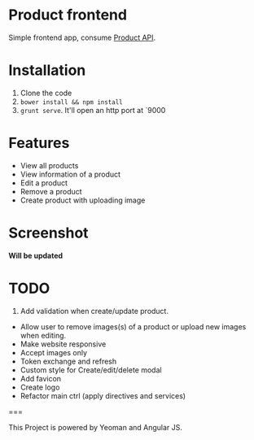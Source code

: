 # Product frontend

Simple frontend app, consume [Product API](https://github.com/duykhoa/product-api).

# Installation

1. Clone the code
2. `bower install && npm install`
3. `grunt serve`. It'll open an http port at `9000

# Features

- View all products
- View information of a product
- Edit a product
- Remove a product
- Create product with uploading image

# Screenshot

**Will be updated**

# TODO

1. Add validation when create/update product.
- Allow user to remove images(s) of a product or upload new images when editing.
- Make website responsive
- Accept images only
- Token exchange and refresh
- Custom style for Create/edit/delete modal
- Add favicon
- Create logo
- Refactor main ctrl (apply directives and services)

===

This Project is powered by Yeoman and Angular JS.
